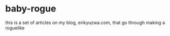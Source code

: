 # baby-rogue
this is a set of articles on my blog, erikyuzwa.com, that go through making a roguelike
